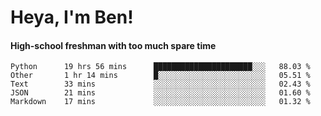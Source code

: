# Heya, I'm Ben!
#### High-school freshman with too much spare time

<!--START_SECTION:waka-->
```text
Python      19 hrs 56 mins      ██████████████████████░░░   88.03 % 
Other       1 hr 14 mins        █░░░░░░░░░░░░░░░░░░░░░░░░   05.51 % 
Text        33 mins             ░░░░░░░░░░░░░░░░░░░░░░░░░   02.43 % 
JSON        21 mins             ░░░░░░░░░░░░░░░░░░░░░░░░░   01.60 % 
Markdown    17 mins             ░░░░░░░░░░░░░░░░░░░░░░░░░   01.32 %
```
<!--END_SECTION:waka-->
